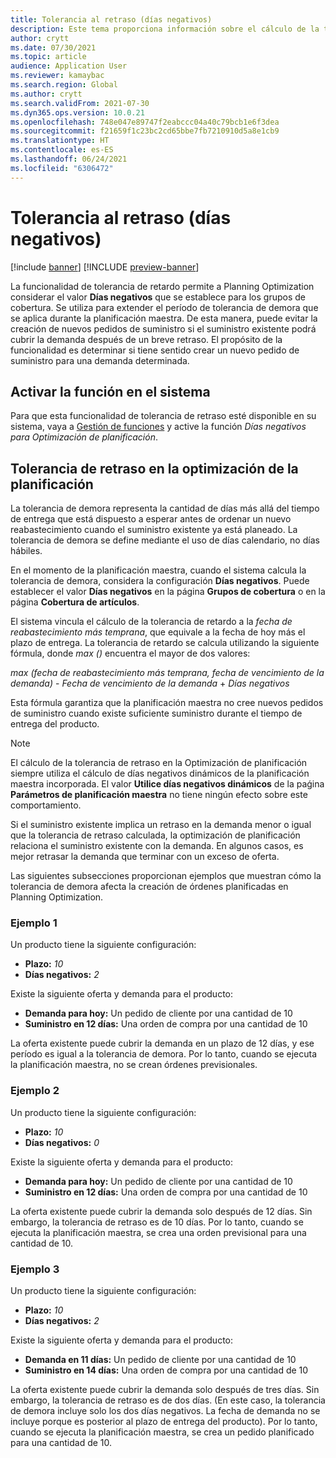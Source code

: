 ```yaml
---
title: Tolerancia al retraso (días negativos)
description: Este tema proporciona información sobre el cálculo de la tolerancia de demora y cómo afecta la creación de órdenes planificadas en Planning Optimization.
author: crytt
ms.date: 07/30/2021
ms.topic: article
audience: Application User
ms.reviewer: kamaybac
ms.search.region: Global
ms.author: crytt
ms.search.validFrom: 2021-07-30
ms.dyn365.ops.version: 10.0.21
ms.openlocfilehash: 748e047e89747f2eabccc04a40c79bcb1e6f3dea
ms.sourcegitcommit: f21659f1c23bc2cd65bbe7fb7210910d5a8e1cb9
ms.translationtype: HT
ms.contentlocale: es-ES
ms.lasthandoff: 06/24/2021
ms.locfileid: "6306472"
---
```

# <a name="delay-tolerance-negative-days"></a>Tolerancia al retraso (días negativos)

[!include [banner](../../includes/banner.md)]
[!INCLUDE [preview-banner](../../includes/preview-banner.md)]

La funcionalidad de tolerancia de retardo permite a Planning Optimization considerar el valor **Días negativos** que se establece para los grupos de cobertura. Se utiliza para extender el período de tolerancia de demora que se aplica durante la planificación maestra. De esta manera, puede evitar la creación de nuevos pedidos de suministro si el suministro existente podrá cubrir la demanda después de un breve retraso. El propósito de la funcionalidad es determinar si tiene sentido crear un nuevo pedido de suministro para una demanda determinada.

## <a name="turn-on-the-feature-in-your-system"></a>Activar la función en el sistema

Para que esta funcionalidad de tolerancia de retraso esté disponible en su sistema, vaya a [Gestión de funciones](../../../fin-ops-core/fin-ops/get-started/feature-management/feature-management-overview.md) y active la función *Días negativos para Optimización de planificación*.

## <a name="delay-tolerance-in-planning-optimization"></a>Tolerancia de retraso en la optimización de la planificación

La tolerancia de demora representa la cantidad de días más allá del tiempo de entrega que está dispuesto a esperar antes de ordenar un nuevo reabastecimiento cuando el suministro existente ya está planeado. La tolerancia de demora se define mediante el uso de días calendario, no días hábiles.

En el momento de la planificación maestra, cuando el sistema calcula la tolerancia de demora, considera la configuración **Días negativos**. Puede establecer el valor **Días negativos** en la página **Grupos de cobertura** o en la página **Cobertura de artículos**.

El sistema vincula el cálculo de la tolerancia de retardo a la *fecha de reabastecimiento más temprana*, que equivale a la fecha de hoy más el plazo de entrega. La tolerancia de retardo se calcula utilizando la siguiente fórmula, donde *max ()* encuentra el mayor de dos valores:

*max (fecha de reabastecimiento más temprana, fecha de vencimiento de la demanda)* - *Fecha de vencimiento de la demanda* + *Días negativos*

Esta fórmula garantiza que la planificación maestra no cree nuevos pedidos de suministro cuando existe suficiente suministro durante el tiempo de entrega del producto.

> [!NOTE]
> El cálculo de la tolerancia de retraso en la Optimización de planificación siempre utiliza el cálculo de días negativos dinámicos de la planificación maestra incorporada. El valor **Utilice días negativos dinámicos** de la paǵina **Parámetros de planificación maestra** no tiene ningún efecto sobre este comportamiento.

Si el suministro existente implica un retraso en la demanda menor o igual que la tolerancia de retraso calculada, la optimización de planificación relaciona el suministro existente con la demanda. En algunos casos, es mejor retrasar la demanda que terminar con un exceso de oferta.

Las siguientes subsecciones proporcionan ejemplos que muestran cómo la tolerancia de demora afecta la creación de órdenes planificadas en Planning Optimization.

### <a name="example-1"></a>Ejemplo 1

Un producto tiene la siguiente configuración:

- **Plazo:** *10*
- **Días negativos:** *2*

Existe la siguiente oferta y demanda para el producto:

- **Demanda para hoy:** Un pedido de cliente por una cantidad de 10
- **Suministro en 12 días:** Una orden de compra por una cantidad de 10

La oferta existente puede cubrir la demanda en un plazo de 12 días, y ese período es igual a la tolerancia de demora. Por lo tanto, cuando se ejecuta la planificación maestra, no se crean órdenes previsionales.

### <a name="example-2"></a>Ejemplo 2

Un producto tiene la siguiente configuración:

- **Plazo:** *10*
- **Días negativos:** *0*

Existe la siguiente oferta y demanda para el producto:

- **Demanda para hoy:** Un pedido de cliente por una cantidad de 10
- **Suministro en 12 días:** Una orden de compra por una cantidad de 10

La oferta existente puede cubrir la demanda solo después de 12 días. Sin embargo, la tolerancia de retraso es de 10 días. Por lo tanto, cuando se ejecuta la planificación maestra, se crea una orden previsional para una cantidad de 10.

### <a name="example-3"></a>Ejemplo 3

Un producto tiene la siguiente configuración:

- **Plazo:** *10*
- **Días negativos:** *2*

Existe la siguiente oferta y demanda para el producto:

- **Demanda en 11 días:** Un pedido de cliente por una cantidad de 10
- **Suministro en 14 días:** Una orden de compra por una cantidad de 10

La oferta existente puede cubrir la demanda solo después de tres días. Sin embargo, la tolerancia de retraso es de dos días. (En este caso, la tolerancia de demora incluye solo los dos días negativos. La fecha de demanda no se incluye porque es posterior al plazo de entrega del producto). Por lo tanto, cuando se ejecuta la planificación maestra, se crea un pedido planificado para una cantidad de 10.

